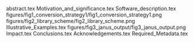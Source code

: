 abstract.tex
Motivation_and_significance.tex
Software_description.tex
figures/fig1_conversion_strategy1/fig1_conversion_strategy1.png
figures/fig2_library_scheme/fig2_library_scheme.png
Illustrative_Examples.tex
figures/fig3_janus_output/fig3_janus_output.png
Impact.tex
Conclusions.tex
Acknowledgements.tex
Required_Metadata.tex